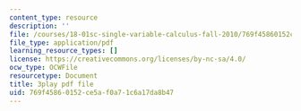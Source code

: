 ```yaml
---
content_type: resource
description: ''
file: /courses/18-01sc-single-variable-calculus-fall-2010/769f45860152ce5af0a71c6a17da8b47_-MI0b4h3rS0.pdf
file_type: application/pdf
learning_resource_types: []
license: https://creativecommons.org/licenses/by-nc-sa/4.0/
ocw_type: OCWFile
resourcetype: Document
title: 3play pdf file
uid: 769f4586-0152-ce5a-f0a7-1c6a17da8b47
---
```

